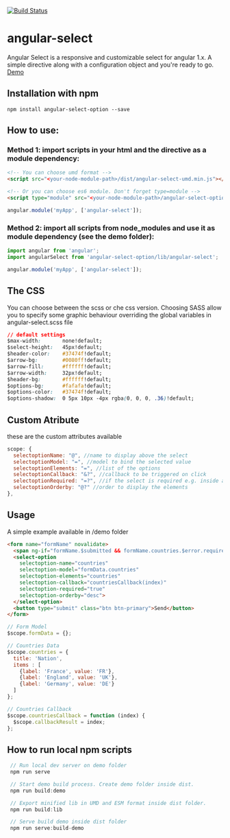 [![Build Status](https://travis-ci.com/StefanoVollono/angular-select.svg?branch=master)](https://travis-ci.com/StefanoVollono/angular-select)

# angular-select
Angular Select is a responsive and customizable select for angular 1.x. A simple directive along with a configuration object and you're ready to go. [Demo](https://stefanovollono.github.io/angular-select/)

## Installation with npm
`npm install angular-select-option --save`

## How to use:

### Method 1: import scripts in your html and the directive as a module dependency:

```html
<!-- You can choose umd format -->
<script src="<your-node-module-path>/dist/angular-select-umd.min.js"></script>

<!-- Or you can choose es6 module. Don't forget type=module -->
<script type="module" src="<your-node-module-path>/angular-select-option/src/lib/angular-select.js"></script>
 ```

 ```javascript
angular.module('myApp', ['angular-select']);
```

### Method 2: import all scripts from node_modules and use it as module dependency (see the demo folder):

 ```javascript
import angular from 'angular';
import angularSelect from 'angular-select-option/lib/angular-select'; 

angular.module('myApp', ['angular-select']);
```

 ## The CSS
You can choose between the scss or che css version.
Choosing SASS allow you to specify some graphic behaviour overriding the global variables in
angular-select.scss file


```css
// default settings
$max-width:       none!default;
$select-height:   45px!default;
$header-color:    #37474f!default;
$arrow-bg:        #0080ff!default;
$arrow-fill:      #ffffff!default;
$arrow-width:     32px!default;
$header-bg:       #ffffff!default;
$options-bg:      #fafafa!default;
$options-color:   #37474f!default;
$options-shadow:  0 5px 10px -4px rgba(0, 0, 0, .36)!default;
```

## Custom Atribute
these are the custom attributes available

```javascript
scope: {
  selectoptionName: "@", //name to display above the select
  selectoptionModel: "=", //model to bind the selected value
  selectoptionElements: "=", //list of the options
  selectoptionCallback: "&?", //callback to be triggered on click
  selectoptionRequired: "=?", //if the select is required e.g. inside a form
  selectoptionOrderby: "@?" //order to display the elements
},
```

## Usage
A simple example available in /demo folder

```html
<form name="formName" novalidate>
  <span ng-if="formName.$submitted && formName.countries.$error.required">Required</span>
  <select-option
    selectoption-name="countries"
    selectoption-model="formData.countries"
    selectoption-elements="countries"
    selectoption-callback="countriesCallback(index)"        
    selectoption-required="true"
    selectoption-orderby="desc">
  </select-option>
  <button type="submit" class="btn btn-primary">Send</button>
</form>
```

```javascript
// Form Model
$scope.formData = {};

// Countries Data
$scope.countries = {
  title: 'Nation',
  items : [
    {label: 'France', value: 'FR'},
    {label: 'England', value: 'UK'},
    {label: 'Germany', value: 'DE'}
  ]
};

// Countries Callback
$scope.countriesCallback = function (index) {
  $scope.callbackResult = index;
};
```

## How to run local npm scripts
```javascript
 // Run local dev server on demo folder
 npm run serve

 // Start demo build process. Create demo folder inside dist.
 npm run build:demo

 // Export minified lib in UMD and ESM format inside dist folder.
 npm run build:lib

 // Serve build demo inside dist folder
 npm run serve:build-demo
```
